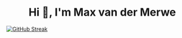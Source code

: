 <h1 align="center">Hi 👋, I'm Max van der Merwe</h1>
<a href="https://git.io/streak-stats"><img src="https://streak-stats.demolab.com?user=maxvdmerwe&theme=catppuccin-mocha&hide_border=true&date_format=j%20M%5B%20Y%5D" alt="GitHub Streak" /></a>
